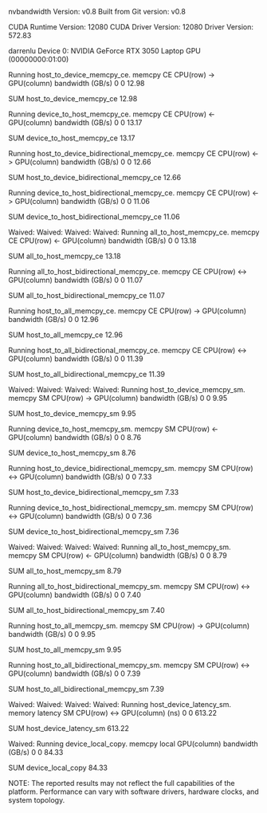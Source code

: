 nvbandwidth Version: v0.8
Built from Git version: v0.8

CUDA Runtime Version: 12080
CUDA Driver Version: 12080
Driver Version: 572.83

darrenlu
Device 0: NVIDIA GeForce RTX 3050 Laptop GPU (00000000:01:00)

Running host_to_device_memcpy_ce.
memcpy CE CPU(row) -> GPU(column) bandwidth (GB/s)
           0
 0     12.98

SUM host_to_device_memcpy_ce 12.98

Running device_to_host_memcpy_ce.
memcpy CE CPU(row) <- GPU(column) bandwidth (GB/s)
           0
 0     13.17

SUM device_to_host_memcpy_ce 13.17

Running host_to_device_bidirectional_memcpy_ce.
memcpy CE CPU(row) <-> GPU(column) bandwidth (GB/s)
           0
 0     12.66

SUM host_to_device_bidirectional_memcpy_ce 12.66

Running device_to_host_bidirectional_memcpy_ce.
memcpy CE CPU(row) <-> GPU(column) bandwidth (GB/s)
           0
 0     11.06

SUM device_to_host_bidirectional_memcpy_ce 11.06

Waived: 
Waived: 
Waived: 
Waived: 
Running all_to_host_memcpy_ce.
memcpy CE CPU(row) <- GPU(column) bandwidth (GB/s)
           0
 0     13.18

SUM all_to_host_memcpy_ce 13.18

Running all_to_host_bidirectional_memcpy_ce.
memcpy CE CPU(row) <-> GPU(column) bandwidth (GB/s)
           0
 0     11.07

SUM all_to_host_bidirectional_memcpy_ce 11.07

Running host_to_all_memcpy_ce.
memcpy CE CPU(row) -> GPU(column) bandwidth (GB/s)
           0
 0     12.96

SUM host_to_all_memcpy_ce 12.96

Running host_to_all_bidirectional_memcpy_ce.
memcpy CE CPU(row) <-> GPU(column) bandwidth (GB/s)
           0
 0     11.39

SUM host_to_all_bidirectional_memcpy_ce 11.39

Waived: 
Waived: 
Waived: 
Waived: 
Running host_to_device_memcpy_sm.
memcpy SM CPU(row) -> GPU(column) bandwidth (GB/s)
           0
 0      9.95

SUM host_to_device_memcpy_sm 9.95

Running device_to_host_memcpy_sm.
memcpy SM CPU(row) <- GPU(column) bandwidth (GB/s)
           0
 0      8.76

SUM device_to_host_memcpy_sm 8.76

Running host_to_device_bidirectional_memcpy_sm.
memcpy SM CPU(row) <-> GPU(column) bandwidth (GB/s)
           0
 0      7.33

SUM host_to_device_bidirectional_memcpy_sm 7.33

Running device_to_host_bidirectional_memcpy_sm.
memcpy SM CPU(row) <-> GPU(column) bandwidth (GB/s)
           0
 0      7.36

SUM device_to_host_bidirectional_memcpy_sm 7.36

Waived: 
Waived: 
Waived: 
Waived: 
Running all_to_host_memcpy_sm.
memcpy SM CPU(row) <- GPU(column) bandwidth (GB/s)
           0
 0      8.79

SUM all_to_host_memcpy_sm 8.79

Running all_to_host_bidirectional_memcpy_sm.
memcpy SM CPU(row) <-> GPU(column) bandwidth (GB/s)
           0
 0      7.40

SUM all_to_host_bidirectional_memcpy_sm 7.40

Running host_to_all_memcpy_sm.
memcpy SM CPU(row) -> GPU(column) bandwidth (GB/s)
           0
 0      9.95

SUM host_to_all_memcpy_sm 9.95

Running host_to_all_bidirectional_memcpy_sm.
memcpy SM CPU(row) <-> GPU(column) bandwidth (GB/s)
           0
 0      7.39

SUM host_to_all_bidirectional_memcpy_sm 7.39

Waived: 
Waived: 
Waived: 
Waived: 
Running host_device_latency_sm.
memory latency SM CPU(row) <-> GPU(column) (ns)
           0
 0    613.22

SUM host_device_latency_sm 613.22

Waived: 
Running device_local_copy.
memcpy local GPU(column) bandwidth (GB/s)
           0
 0     84.33

SUM device_local_copy 84.33

NOTE: The reported results may not reflect the full capabilities of the platform.
Performance can vary with software drivers, hardware clocks, and system topology.